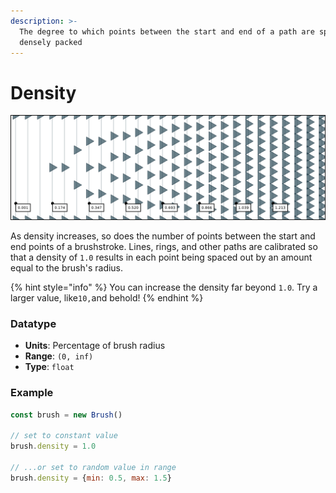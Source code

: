 ```yaml
---
description: >-
  The degree to which points between the start and end of a path are sparse or
  densely packed
---
```


# Density

![](../../../.gitbook/assets/density.png)

As density increases, so does the number of points between the start and end points of a brushstroke. Lines, rings, and other paths are calibrated so that a density of `1.0` results in each point being spaced out by an amount equal to the brush's radius.

{% hint style="info" %}
You can increase the density far beyond `1.0`. Try a larger value, like`10,`and behold!
{% endhint %}

### Datatype

* **Units**: Percentage of brush radius
* **Range**: `(0, inf)`
* **Type**: `float`

### Example

```javascript
const brush = new Brush()

// set to constant value
brush.density = 1.0

// ...or set to random value in range
brush.density = {min: 0.5, max: 1.5}
```

